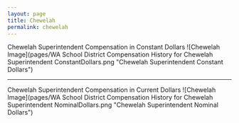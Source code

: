 ```yaml
---
layout: page
title: Chewelah
permalink: chewelah
---
```



Chewelah Superintendent Compensation in Constant Dollars
![Chewelah Image](pages/WA School District Compensation History for Chewelah Superintendent ConstantDollars.png "Chewelah Superintendent Constant Dollars")
___

Chewelah Superintendent Compensation in Current Dollars
![Chewelah Image](pages/WA School District Compensation History for Chewelah Superintendent NominalDollars.png "Chewelah Superintendent Nominal Dollars")